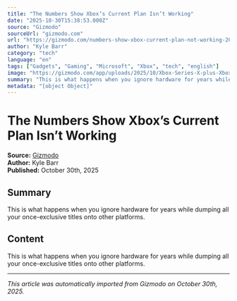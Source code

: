 ```yaml
---
title: "The Numbers Show Xbox’s Current Plan Isn’t Working"
date: "2025-10-30T15:38:53.000Z"
source: "Gizmodo"
sourceUrl: "gizmodo.com"
url: "https://gizmodo.com/numbers-show-xbox-current-plan-not-working-2000679428"
author: "Kyle Barr"
category: "tech"
language: "en"
tags: ["Gadgets", "Gaming", "Microsoft", "Xbox", "tech", "english"]
image: "https://gizmodo.com/app/uploads/2025/10/Xbox-Series-X-plus-Xbox-Controller-1280x853.jpg"
summary: "This is what happens when you ignore hardware for years while dumping all your once-exclusive titles onto other platforms."
metadata: "[object Object]"
---
```


# The Numbers Show Xbox’s Current Plan Isn’t Working

**Source:** [Gizmodo](https://gizmodo.com/numbers-show-xbox-current-plan-not-working-2000679428)  
**Author:** Kyle Barr  
**Published:** October 30th, 2025  

## Summary

This is what happens when you ignore hardware for years while dumping all your once-exclusive titles onto other platforms.

## Content

This is what happens when you ignore hardware for years while dumping all your once-exclusive titles onto other platforms.

---

*This article was automatically imported from Gizmodo on October 30th, 2025.*
